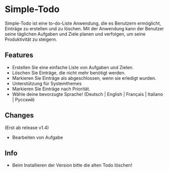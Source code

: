 # Simple-Todo

Simple-Todo ist eine to-do-Liste Anwendung, die es Benutzern ermöglicht, Einträge zu erstellen und zu löschen. Mit der Anwendung kann der Benutzer seine täglichen Aufgaben und Ziele planen und verfolgen, um seine Produktivität zu steigern.

## Features

- Erstellen Sie eine einfache Liste von Aufgaben und Zielen.
- Löschen Sie Einträge, die nicht mehr benötigt werden.
- Markieren Sie Einträge als abgeschlossen, wenn sie erledigt wurden.
- Unterstützung für Systemthemes
- Markieren Sie Einträge nach Priorität.
- Wähle deine bevorzugte Sprache! (Deutsch | English | Français | Italiano | Русский)

## Changes

(Erst ab release v1.4)

- Bearbeiten von Aufgabe

## Info

- Beim Installieren der Version bitte die alten Todo löschen!
